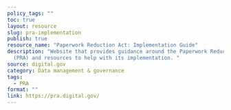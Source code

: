 ```yaml
---
policy_tags: ""
toc: true
layout: resource
slug: pra-implementation
publish: true
resource_name: "Paperwork Reduction Act: Implementation Guide"
description: "Website that provides guidance around the Paperwork Reduction Act
  (PRA) and resources to help with its implementation. "
source: digital.gov
category: Data management & governance
tags:
  - PRA
format: ""
link: https://pra.digital.gov/
---
```

